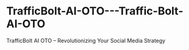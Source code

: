# TrafficBolt-AI-OTO---Traffic-Bolt-AI-OTO
TrafficBolt AI OTO – Revolutionizing Your Social Media Strategy
